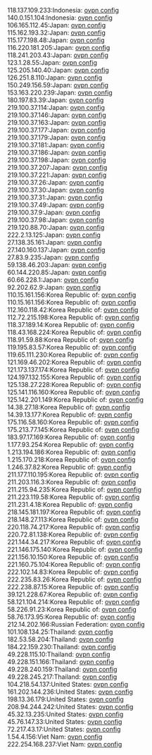118.137.109.233:Indonesia: [ovpn config](vpn/118_137_109_233.ovpn)  
140.0.151.104:Indonesia: [ovpn config](vpn/140_0_151_104.ovpn)  
106.165.112.45:Japan: [ovpn config](vpn/106_165_112_45.ovpn)  
115.162.193.32:Japan: [ovpn config](vpn/115_162_193_32.ovpn)  
115.177.198.48:Japan: [ovpn config](vpn/115_177_198_48.ovpn)  
116.220.181.205:Japan: [ovpn config](vpn/116_220_181_205.ovpn)  
118.241.203.43:Japan: [ovpn config](vpn/118_241_203_43.ovpn)  
123.1.28.55:Japan: [ovpn config](vpn/123_1_28_55.ovpn)  
125.205.140.40:Japan: [ovpn config](vpn/125_205_140_40.ovpn)  
126.251.8.110:Japan: [ovpn config](vpn/126_251_8_110.ovpn)  
150.249.156.59:Japan: [ovpn config](vpn/150_249_156_59.ovpn)  
153.163.220.239:Japan: [ovpn config](vpn/153_163_220_239.ovpn)  
180.197.83.39:Japan: [ovpn config](vpn/180_197_83_39.ovpn)  
219.100.37.114:Japan: [ovpn config](vpn/219_100_37_114.ovpn)  
219.100.37.146:Japan: [ovpn config](vpn/219_100_37_146.ovpn)  
219.100.37.163:Japan: [ovpn config](vpn/219_100_37_163.ovpn)  
219.100.37.177:Japan: [ovpn config](vpn/219_100_37_177.ovpn)  
219.100.37.179:Japan: [ovpn config](vpn/219_100_37_179.ovpn)  
219.100.37.181:Japan: [ovpn config](vpn/219_100_37_181.ovpn)  
219.100.37.186:Japan: [ovpn config](vpn/219_100_37_186.ovpn)  
219.100.37.198:Japan: [ovpn config](vpn/219_100_37_198.ovpn)  
219.100.37.207:Japan: [ovpn config](vpn/219_100_37_207.ovpn)  
219.100.37.221:Japan: [ovpn config](vpn/219_100_37_221.ovpn)  
219.100.37.26:Japan: [ovpn config](vpn/219_100_37_26.ovpn)  
219.100.37.30:Japan: [ovpn config](vpn/219_100_37_30.ovpn)  
219.100.37.31:Japan: [ovpn config](vpn/219_100_37_31.ovpn)  
219.100.37.49:Japan: [ovpn config](vpn/219_100_37_49.ovpn)  
219.100.37.9:Japan: [ovpn config](vpn/219_100_37_9.ovpn)  
219.100.37.98:Japan: [ovpn config](vpn/219_100_37_98.ovpn)  
219.120.88.70:Japan: [ovpn config](vpn/219_120_88_70.ovpn)  
222.2.13.125:Japan: [ovpn config](vpn/222_2_13_125.ovpn)  
27.138.35.161:Japan: [ovpn config](vpn/27_138_35_161.ovpn)  
27.140.160.137:Japan: [ovpn config](vpn/27_140_160_137.ovpn)  
27.83.9.235:Japan: [ovpn config](vpn/27_83_9_235.ovpn)  
59.138.46.203:Japan: [ovpn config](vpn/59_138_46_203.ovpn)  
60.144.220.85:Japan: [ovpn config](vpn/60_144_220_85.ovpn)  
60.66.228.1:Japan: [ovpn config](vpn/60_66_228_1.ovpn)  
92.202.62.9:Japan: [ovpn config](vpn/92_202_62_9.ovpn)  
110.15.161.156:Korea Republic of: [ovpn config](vpn/110_15_161_156.ovpn)  
110.15.161.156:Korea Republic of: [ovpn config](vpn/110_15_161_156.ovpn)  
112.160.118.42:Korea Republic of: [ovpn config](vpn/112_160_118_42.ovpn)  
112.72.215.198:Korea Republic of: [ovpn config](vpn/112_72_215_198.ovpn)  
118.37.189.14:Korea Republic of: [ovpn config](vpn/118_37_189_14.ovpn)  
118.43.168.224:Korea Republic of: [ovpn config](vpn/118_43_168_224.ovpn)  
118.91.59.88:Korea Republic of: [ovpn config](vpn/118_91_59_88.ovpn)  
119.195.83.57:Korea Republic of: [ovpn config](vpn/119_195_83_57.ovpn)  
119.65.111.230:Korea Republic of: [ovpn config](vpn/119_65_111_230.ovpn)  
121.169.46.202:Korea Republic of: [ovpn config](vpn/121_169_46_202.ovpn)  
121.173.137.174:Korea Republic of: [ovpn config](vpn/121_173_137_174.ovpn)  
124.197.132.155:Korea Republic of: [ovpn config](vpn/124_197_132_155.ovpn)  
125.138.27.228:Korea Republic of: [ovpn config](vpn/125_138_27_228.ovpn)  
125.141.116.160:Korea Republic of: [ovpn config](vpn/125_141_116_160.ovpn)  
125.142.201.149:Korea Republic of: [ovpn config](vpn/125_142_201_149.ovpn)  
14.38.27.18:Korea Republic of: [ovpn config](vpn/14_38_27_18.ovpn)  
14.39.13.177:Korea Republic of: [ovpn config](vpn/14_39_13_177.ovpn)  
175.116.58.160:Korea Republic of: [ovpn config](vpn/175_116_58_160.ovpn)  
175.213.77.145:Korea Republic of: [ovpn config](vpn/175_213_77_145.ovpn)  
183.97.17.169:Korea Republic of: [ovpn config](vpn/183_97_17_169.ovpn)  
1.177.93.254:Korea Republic of: [ovpn config](vpn/1_177_93_254.ovpn)  
1.213.194.186:Korea Republic of: [ovpn config](vpn/1_213_194_186.ovpn)  
1.215.170.218:Korea Republic of: [ovpn config](vpn/1_215_170_218.ovpn)  
1.246.37.82:Korea Republic of: [ovpn config](vpn/1_246_37_82.ovpn)  
211.177.110.195:Korea Republic of: [ovpn config](vpn/211_177_110_195.ovpn)  
211.203.116.3:Korea Republic of: [ovpn config](vpn/211_203_116_3.ovpn)  
211.215.94.235:Korea Republic of: [ovpn config](vpn/211_215_94_235.ovpn)  
211.223.119.58:Korea Republic of: [ovpn config](vpn/211_223_119_58.ovpn)  
211.231.4.18:Korea Republic of: [ovpn config](vpn/211_231_4_18.ovpn)  
218.145.181.197:Korea Republic of: [ovpn config](vpn/218_145_181_197.ovpn)  
218.148.27.113:Korea Republic of: [ovpn config](vpn/218_148_27_113.ovpn)  
220.118.74.217:Korea Republic of: [ovpn config](vpn/220_118_74_217.ovpn)  
220.72.81.138:Korea Republic of: [ovpn config](vpn/220_72_81_138.ovpn)  
221.144.34.217:Korea Republic of: [ovpn config](vpn/221_144_34_217.ovpn)  
221.146.175.140:Korea Republic of: [ovpn config](vpn/221_146_175_140.ovpn)  
221.156.10.150:Korea Republic of: [ovpn config](vpn/221_156_10_150.ovpn)  
221.160.75.104:Korea Republic of: [ovpn config](vpn/221_160_75_104.ovpn)  
222.102.14.83:Korea Republic of: [ovpn config](vpn/222_102_14_83.ovpn)  
222.235.83.26:Korea Republic of: [ovpn config](vpn/222_235_83_26.ovpn)  
222.238.87.15:Korea Republic of: [ovpn config](vpn/222_238_87_15.ovpn)  
39.121.228.67:Korea Republic of: [ovpn config](vpn/39_121_228_67.ovpn)  
58.121.104.214:Korea Republic of: [ovpn config](vpn/58_121_104_214.ovpn)  
58.226.91.23:Korea Republic of: [ovpn config](vpn/58_226_91_23.ovpn)  
58.76.173.95:Korea Republic of: [ovpn config](vpn/58_76_173_95.ovpn)  
212.14.202.166:Russian Federation: [ovpn config](vpn/212_14_202_166.ovpn)  
101.108.134.25:Thailand: [ovpn config](vpn/101_108_134_25.ovpn)  
182.53.58.204:Thailand: [ovpn config](vpn/182_53_58_204.ovpn)  
184.22.159.230:Thailand: [ovpn config](vpn/184_22_159_230.ovpn)  
49.228.115.10:Thailand: [ovpn config](vpn/49_228_115_10.ovpn)  
49.228.151.166:Thailand: [ovpn config](vpn/49_228_151_166.ovpn)  
49.228.240.159:Thailand: [ovpn config](vpn/49_228_240_159.ovpn)  
49.228.245.217:Thailand: [ovpn config](vpn/49_228_245_217.ovpn)  
104.218.54.137:United States: [ovpn config](vpn/104_218_54_137.ovpn)  
161.202.144.236:United States: [ovpn config](vpn/161_202_144_236.ovpn)  
198.13.36.179:United States: [ovpn config](vpn/198_13_36_179.ovpn)  
208.94.244.242:United States: [ovpn config](vpn/208_94_244_242.ovpn)  
45.32.13.235:United States: [ovpn config](vpn/45_32_13_235.ovpn)  
45.76.147.33:United States: [ovpn config](vpn/45_76_147_33.ovpn)  
72.217.43.17:United States: [ovpn config](vpn/72_217_43_17.ovpn)  
1.54.4.156:Viet Nam: [ovpn config](vpn/1_54_4_156.ovpn)  
222.254.168.237:Viet Nam: [ovpn config](vpn/222_254_168_237.ovpn)  
